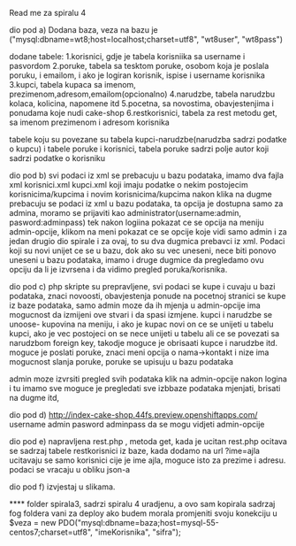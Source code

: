 Read me za spiralu 4

dio pod a)
Dodana baza, veza na bazu je ("mysql:dbname=wt8;host=localhost;charset=utf8", "wt8user", "wt8pass")

dodane tabele:
1.korisnici, gdje je tabela korisniika sa username i pasvordom
2.poruke, tabela sa tesktom poruke, osobom koja je poslala poruku, i emailom, i ako je logiran korisnik, ispise i username korisnika
3.kupci, tabela kupaca sa imenom, prezimenom,adresom,emailom(opcionalno)
4.narudzbe, tabela narudzbu kolaca, kolicina, napomene itd
5.pocetna, sa novostima, obavjestenjima i ponudama koje nudi cake-shop
6.restkorisnici, tabela za rest metodu get, sa imenom prezimenom i adresom korisnika

tabele koju su povezane su tabela kupci-narudzbe(narudzba sadrzi podatke o kupcu)
i tabele poruke i korisnici, tabela poruke sadrzi polje autor koji sadrzi podatke o korisniku

dio pod b)
svi podaci iz xml se prebacuju u bazu podataka, imamo dva fajla xml korisnici.xml kupci.xml
koji imaju podatke o nekim postojecim korisnicima/kupcima i novim korisnicima/kupcima
nakon klika na dugme prebacuju se podaci iz xml u bazu podataka,
ta opcija je dostupna samo za admina, moramo se prijaviti kao administrator(username:admin, pasword:adminpass)
tek nakon logiina pokazat ce se opcija na meniju admin-opcije, klikom na meni pokazat ce se opcije koje vidi samo admin
i za jedan drugio dio spirale i za ovaj, to su dva dugmica prebavci iz xml. Podaci koji su novi unijet ce se u bazu,
dok ako su vec uneseni, nece biti ponovo uneseni u bazu podataka, imamo i druge dugmice da pregledamo ovu opciju da li je izvrsena
i da vidimo pregled poruka/korisnika.

dio pod c)
php skripte su prepravljene, svi podaci se kupe i cuvaju u bazi podataka, znaci
novoosti, obavjestenja ponude na pocetnoj stranici se kupe iz baze podataka, samo admin moze da ih mjenja u admin-opcije
ima mogucnost da izmijeni ove stvari i da spasi izmjene.
kupci i narudzbe se unoose- kupovina na meniju, i ako je kupac novi on ce se unijeti u tabelu kupci, ako je vec postojeci on se nece
unijeti u tabelu ali ce se povezati sa narudzbom foreign key, takodje moguce je obrisaati kupce i narudzbe itd.
moguce je poslati poruke, znaci meni opcija o nama->kontakt i nize ima mogucnost slanja poruke, poruke se upisuju u bazu podataka

admin moze izvrsiti pregled svih podataka klik na admin-opcije nakon logina i tu imamo sve
moguce je pregledati sve izbbaze podataka mjenjati, brisati na dugme itd,

dio pod d) 
http://index-cake-shop.44fs.preview.openshiftapps.com/
username admin pasword adminpass da se mogu vidjeti admin-opcije

dio pod e)
napravljena rest.php , metoda get, kada je ucitan rest.php ocitava se sadrzaj tabele restkorisnici iz baze,
kada dodamo na url ?ime=ajla
ucitavaju se samo korisnici cije je ime ajla,
moguce isto za prezime i adresu.
podaci se vracaju u obliku json-a

dio pod f)
izvjestaj u slikama.


**** folder spirala3, sadrzi spiralu 4 uradjenu, a ovo sam kopirala sadrzaj fog foldera vani za deploy ako budem morala promjeniti svoju konekciju u
$veza = new PDO("mysql:dbname=baza;host=mysql-55-centos7;charset=utf8", "imeKorisnika", "sifra");
